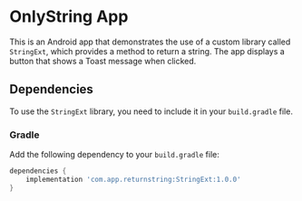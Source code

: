 # OnlyString App

This is an Android app that demonstrates the use of a custom library called `StringExt`, which provides a method to return a string. The app displays a button that shows a Toast message when clicked.

## Dependencies

To use the `StringExt` library, you need to include it in your `build.gradle` file.

### Gradle

Add the following dependency to your `build.gradle` file:

```gradle
dependencies {
    implementation 'com.app.returnstring:StringExt:1.0.0'
}
